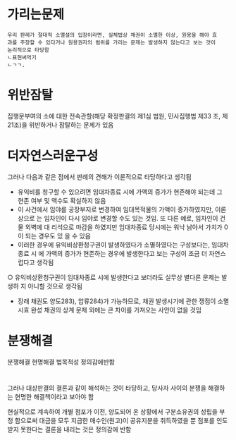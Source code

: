 

# 가리는문제
```
우리 판례가 절대적 소멸설의 입장이라면, 실체법상 채권이 소멸한 이상, 원용을 해야 효
과를 주장할 수 있다거나 원용권자의 범위를 가리는 문제는 발생하지 않는다고 보는 것이 
논리적으로 타당함
ㄴ표현써먹기
ㄴㄱㄱ.
```

# 위반잠탈
집행문부여의 소에 대한 전속관할(해당 확정판결의 제1심 법원, 민사집행법 제33 
조, 제21조)을 위반하거나 잠탈하는 문제가 있음


# 더자연스러운구성
그러나 다음과 같은 점에서 판례의 견해가 이론적으로 타당하다고 생각됨
- 유익비를 청구할 수 있으려면 임대차종료 시에 가액의 증가가 현존해야 되는데 그 현존 
여부 및 액수도 확실하지 않음
- 이 사건에서 임야를 공장부지로 변경하여 임대목적물의 가액이 증가하였지만, 이론상으로
는 임차인이 다시 임야로 변경할 수도 있는 것임. 또 다른 예로, 임차인이 건물 외벽에 대 
리석으로 마감을 하였지만 임대차종료 당시에는 워낙 낡아서 가치가 0이 되는 경우도 있
을 수 있음
- 이러한 경우에 유익비상환청구권이 발생하였다가 소멸하였다는 구성보다는, 임대차종료 시
에 가액의 증가가 현존하는 경우에 발생한다고 보는 구성이 조금 더 자연스럽다고 생각됨 

○ 유익비상환청구권이 임대차종료 시에 발생한다고 보더라도 실무상 별다른 문제는 발생하
지 아니할 것으로 생각됨
- 장래 채권도 양도283), 압류284)가 가능하므로, 채권 발생시기에 관한 쟁점이 소멸시효 완성 
채권의 상계 문제 외에는 큰 차이를 가져오는 사안이 없을 것임 

# 분쟁해결
분쟁해결
현명해결
법목적성
정의감에반함
#
그러나 대상판결의 결론과 같이 해석하는 것이 타당하고, 당사자 사이의 분쟁을 해결하는 
현명한 해결책이라고 보아야 함

현실적으로 계속하여 개별 점포가 이전, 양도되어 온 상황에서 구분소유권의 성립을 부정
함으로써 대금을 모두 지급한 매수인(원고)이 공유지분을 취득하였을 뿐 점포를 인도받지 
못한다는 결론을 내리는 것은 정의감에 반함

